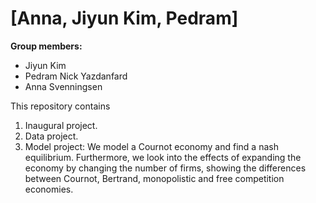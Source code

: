 # \[Anna, Jiyun Kim, Pedram\]

**Group members:**
- Jiyun Kim
- Pedram Nick Yazdanfard
- Anna Svenningsen

This repository contains  
1. Inaugural project. 
2. Data project.
3. Model project: We model a Cournot economy and find a nash equilibrium. Furthermore, we look into the effects of expanding the economy by changing the number of firms, showing the differences between Cournot, Bertrand, monopolistic and free competition economies.
